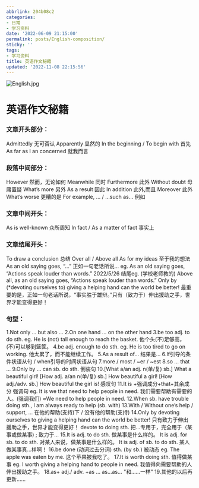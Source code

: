 ```yaml
---
abbrlink: 204b08c2
categories:
- 日常
- 学习资料
date: '2022-06-09 21:15:00'
permalink: posts/English-composition/
sticky: ''
tags:
- 学习资料
title: 英语作文秘籍
updated: '2022-11-08 22:15:56'
---
```

![English.jpg](https://s-sh-4608-picbucket.oss.dogecdn.com/pic/English.jpg "English.jpg")

<!-- more -->

# 英语作文秘籍

### 文章开头部分：

Admittedly 无可否认 Apparently 显然的
In the beginning / To begin with 首先
As far as I an concerned 就我而言

### 段落中间部分：

However 然而，无论如何 Meanwhile 同时
Furthermore 此外 Without doubt 毋庸置疑
What’s more 另外 As a result 因此
In addition 此外,而且
Moreover 此外 What’s worse 更糟的是
For example, … / …such as… 例如

### 文章中间开头：

As is well-known 众所周知
In fact / As a matter of fact 事实上

### 文章结尾开头：

To draw a conclusion 总结 Over all / Above all
As for my ideas 至于我的想法
As an old saying goes, “…” 正如一句老话所说…
eg. As an old saying goes, “Actions speak louder than words.”
2022/5/26 结尾eg. (学校老师教的)
Above all, as an old saying goes, “Actions speak louder than words.” Only by (*devoting ourselves to) giving a helping hand can the world be better!
最重要的是，正如一句老话所说，“事实胜于雄辩。”只有（致力于）伸出援助之手，世界才能变得更好！

### 句型：

1.Not only … but also …
2.On one hand … on the other hand
3.be too adj. to do sth.
eg. He is (not) tall enough to reach the basket. 他个头(不)足够高，(不)可以够到篮筐。
4.be adj. enough to do sth.
eg. He is too tired to go on working. 他太累了，而不能继续工作。
5.As a result of… 结果是…
6.If引导的条件状语从句 / when引导的时间状语从句
7.more / most / ~er / ~est
8.so … that …
9.Only by … can sb. do sth. 倒装句
10.[What a/an adj. n(单/复) sb.] What a beautiful girl!
[How adj. a/an n(单/复) sb.] How beautiful a girl!
[How adj./adv. sb.] How beautiful the girl is! 感叹句
11.It is +强调成分+that+其余成分 强调句
eg. It is we that need to help people in need. 我们需要帮助有需要的人。(强调我们)
≈We need to help people in need.
12.When sb. have trouble doing sth., I am always ready to help (sb. with)
13.With / Without one’s help / support, … 在他的帮助(支持)下 / 没有他的帮助(支持)
14.Only by devoting ourselves to giving a helping hand can the world be better!
只有致力于伸出援助之手，世界才能变得更好！
devote to doing sth. 把…专用于，完全用于（某事或做某事) ; 致力于…
15.It is adj. to do sth. 做某事是什么样的。
It is adj. for sb. to do sth. 对某人来说，做某事是什么样的。
It is adj. of sb. to do sth. 某人做某事真…样啊！
16.be done (动词过去分词) sth. (by sb.) 被动态
eg. The apple was eaten by me. 这个苹果被我吃了。
17.It is worth doing sth. 值得做某事
eg. I worth giving a helping hand to people in need. 我值得向需要帮助的人伸出援助之手。
18.as+ adj./ adv. +as …
as…as…  "和……一样"
19.其他的以后再更新……
